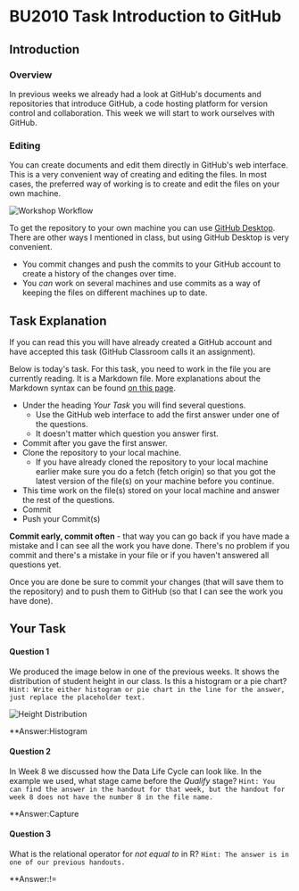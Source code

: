 # BU2010 Task Introduction to GitHub

## Introduction

### Overview

In previous weeks we already had a look at GitHub's documents and repositories that introduce GitHub, a code hosting platform for version control and collaboration. This week we will start to work ourselves with GitHub.

### Editing

You can create documents and edit them directly in GitHub's web interface. This is a very convenient way of creating and editing the files. 
In most cases, the preferred way of working is to create and edit the files on your own machine. 

![Workshop Workflow](images/workflow.png "Workshop Workflow")

To get the repository to your own machine you can use [GitHub Desktop](https://desktop.github.com/). 
There are other ways I mentioned in class, but using GitHub Desktop is very convenient.

* You commit changes and push the commits to your GitHub account to create a history of the changes over time.
* You _can_ work on several machines and use commits as a way of keeping the files on different machines up to date. 

## Task Explanation

If you can read this you will have already created a GitHub account and have accepted this task (GitHub Classroom calls it an assignment). 

Below is today's task. For this task, you need to work in the file you are currently reading. It is a Markdown file. More explanations about the Markdown syntax can be found [on this page](https://guides.github.com/features/mastering-markdown/).

* Under the heading _Your Task_ you will find several questions. 
  * Use the GitHub web interface to add the first answer under one of the questions. 
  * It doesn't matter which question you answer first. 
* Commit after you gave the first answer. 
* Clone the repository to your local machine. 
  * If you have already cloned the repository to your local machine earlier make sure you do a fetch (fetch origin) so that you got the latest version of the file(s) on your machine before you continue.  
* This time work on the file(s) stored on your local machine and answer the rest of the questions. 
* Commit
* Push your Commit(s)


**Commit early, commit often** - that way you can go back if you have made a mistake and I can see all the work you have done. There's no problem if you commit and there's a mistake in your file or if you haven't answered all questions yet.  

Once you are done be sure to commit your changes (that will save them to the repository) and to push them to GitHub (so that I can see the work you have done).


## Your Task

#### Question 1
We produced the image below in one of the previous weeks. It shows the distribution of student height in our class. Is this a histogram or a pie chart?
`Hint: Write either histogram or pie chart in the line for the answer, just replace the placeholder text.`

![Height Distribution](images/height-distribution.png "Height Distribution")

**Answer:Histogram


#### Question 2
In Week 8 we discussed how the Data Life Cycle can look like. In the example we used, what stage came before the _Qualify_ stage?
`Hint: You can find the answer in the handout for that week, but the handout for week 8 does not have the number 8 in the file name.`

**Answer:Capture

#### Question 3
What is the relational operator for _not equal to_ in R?
`Hint: The answer is in one of our previous handouts.`

**Answer:!=

